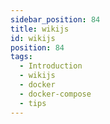 ```yaml
---
sidebar_position: 84
title: wikijs
id: wikijs
position: 84
tags:
  - Introduction
  - wikijs
  - docker
  - docker-compose
  - tips
---
```


